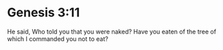 # Genesis 3:11

He said, Who told you that you were naked? Have you eaten of the tree of which I commanded you not to eat?
